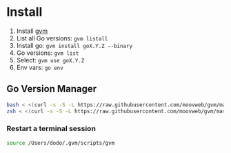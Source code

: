 # Install

1. Install [gvm](https://github.com/moovweb/gvm)
2. List all Go versions: `gvm listall`
3. Install go: `gvm install goX.Y.Z --binary`
4. Go versions: `gvm list`
5. Select: `gvm use goX.Y.Z`
6. Env vars: `go env`

## Go Version Manager

```bash
bash < <(curl -s -S -L https://raw.githubusercontent.com/moovweb/gvm/master/binscripts/gvm-installer)
zsh < <(curl -s -S -L https://raw.githubusercontent.com/moovweb/gvm/master/binscripts/gvm-installer)
```

### Restart a terminal session

```bash
source /Users/dodo/.gvm/scripts/gvm
```

